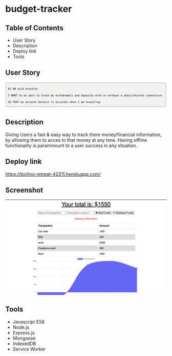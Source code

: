 # budget-tracker

## Table of Contents
- User Story
- Description
- Deploy link
- Tools

## User Story 
![](user.png)

## Description
Giving Users a fast & easy way to track there money/financial information, by allowing them to acces to that money at any time. Having offline functionality is parammount to a user success in any situation.

## Deploy link

https://boiling-retreat-42311.herokuapp.com/


## Screenshot 
![](tracker.png)

## Tools
- Javascript ES6
- Node.js
- Express.js
- Mongoose
- IndexedDB
- Service Worker